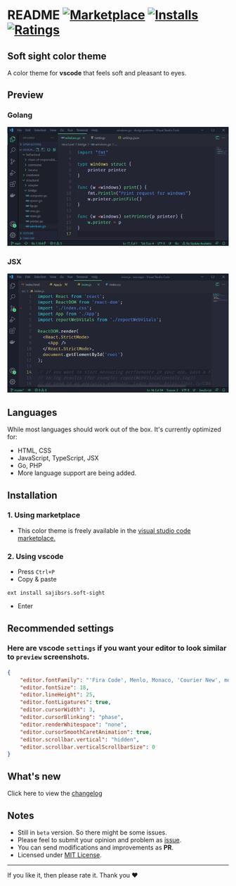 # README [![Marketplace](https://vsmarketplacebadge.apphb.com/version-short/sajibsrs.soft-sight.svg)](https://marketplace.visualstudio.com/items/sajibsrs.soft-sight) [![Installs](https://vsmarketplacebadge.apphb.com/installs/sajibsrs.soft-sight.svg)](https://marketplace.visualstudio.com/items/sajibsrs.soft-sight) [![Ratings](https://vsmarketplacebadge.apphb.com/rating-short/sajibsrs.soft-sight.svg)](https://marketplace.visualstudio.com/items/sajibsrs.soft-sight)

## Soft sight color theme 

A color theme for __vscode__ that feels soft and pleasant to eyes.

## Preview
### Golang
![go-sample](https://raw.githubusercontent.com/sajibsrs/soft-sight/master/preview/go.png)

### JSX
![go-sample](https://raw.githubusercontent.com/sajibsrs/soft-sight/master/preview/jsx.png)

## Languages
While most languages should work out of the box. It's currently optimized for:
- HTML, CSS
- JavaScript, TypeScript, JSX
- Go, PHP
- More language support are being added.

## Installation

### 1. Using marketplace
- This color theme is freely available in the [visual studio code marketplace.](https://marketplace.visualstudio.com/items/sajibsrs.soft-sight)

### 2. Using vscode
- Press `Ctrl+P`
- Copy & paste

```shell
ext install sajibsrs.soft-sight
```
- Enter

## Recommended settings
### Here are vscode `settings` if you want your editor to look similar to `preview` screenshots.
```json
{
    "editor.fontFamily": "'Fira Code', Menlo, Monaco, 'Courier New', monospace",
    "editor.fontSize": 18,
    "editor.lineHeight": 25,
    "editor.fontLigatures": true,
    "editor.cursorWidth": 3,
    "editor.cursorBlinking": "phase",
    "editor.renderWhitespace": "none",
    "editor.cursorSmoothCaretAnimation": true,
    "editor.scrollbar.vertical": "hidden",
    "editor.scrollbar.verticalScrollbarSize": 0
}
```

## What's new
Click here to view the [changelog](https://github.com/sajibsrs/soft-sight/blob/master/CHANGELOG.md)

## Notes
* Still in `beta` version. So there might be some issues.
* Please feel to submit your opinion and problem as [issue](https://github.com/sajibsrs/soft-sight/issues/new/choose).
* You can send modifications and improvements as __PR__.
* Licensed under [MIT License](https://github.com/sajibsrs/soft-sight/blob/master/LICENSE).

---
If you like it, then please rate it. Thank you ❤️
